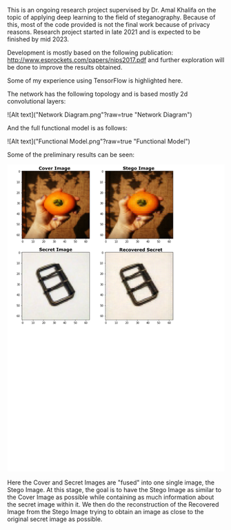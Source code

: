 This is an ongoing research project supervised by Dr. Amal Khalifa on the topic of applying deep learning to the field of steganography. Because of this, most of the code provided is not the final work because of privacy reasons. Research project started in late 2021 and is expected to be finished by mid 2023.

Development is mostly based on the following publication: http://www.esprockets.com/papers/nips2017.pdf and further exploration will be done to improve the results obtained.

Some of my experience using TensorFlow is highlighted here.

The network has the following topology and is based mostly 2d convolutional layers:

![Alt text]("Network Diagram.png"?raw=true "Network Diagram")

And the full functional model is as follows:

![Alt text]("Functional Model.png"?raw=true "Functional Model")

Some of the preliminary results can be seen:

![Alt text](Results.png?raw=true "Results")

Here the Cover and Secret Images are "fused" into one single image, the Stego Image. At this stage, the goal is to have the Stego Image as similar to the Cover Image as possible while containing as much information about the secret image within it. We then do the reconstruction of the Recovered Image from the Stego Image trying to obtain an image as close to the original secret image as possible. 
